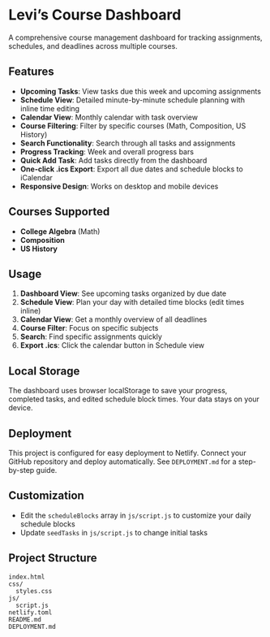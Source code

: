 # Levi’s Course Dashboard

A comprehensive course management dashboard for tracking assignments, schedules, and deadlines across multiple courses.

## Features

- **Upcoming Tasks**: View tasks due this week and upcoming assignments
- **Schedule View**: Detailed minute-by-minute schedule planning with inline time editing
- **Calendar View**: Monthly calendar with task overview
- **Course Filtering**: Filter by specific courses (Math, Composition, US History)
- **Search Functionality**: Search through all tasks and assignments
- **Progress Tracking**: Week and overall progress bars
- **Quick Add Task**: Add tasks directly from the dashboard
- **One-click .ics Export**: Export all due dates and schedule blocks to iCalendar
- **Responsive Design**: Works on desktop and mobile devices

## Courses Supported

- **College Algebra** (Math)
- **Composition**
- **US History**

## Usage

1. **Dashboard View**: See upcoming tasks organized by due date
2. **Schedule View**: Plan your day with detailed time blocks (edit times inline)
3. **Calendar View**: Get a monthly overview of all deadlines
4. **Course Filter**: Focus on specific subjects
5. **Search**: Find specific assignments quickly
6. **Export .ics**: Click the calendar button in Schedule view

## Local Storage

The dashboard uses browser localStorage to save your progress, completed tasks, and edited schedule block times. Your data stays on your device.

## Deployment

This project is configured for easy deployment to Netlify. Connect your GitHub repository and deploy automatically. See `DEPLOYMENT.md` for a step-by-step guide.

## Customization

- Edit the `scheduleBlocks` array in `js/script.js` to customize your daily schedule blocks
- Update `seedTasks` in `js/script.js` to change initial tasks

## Project Structure

```
index.html
css/
  styles.css
js/
  script.js
netlify.toml
README.md
DEPLOYMENT.md
```
